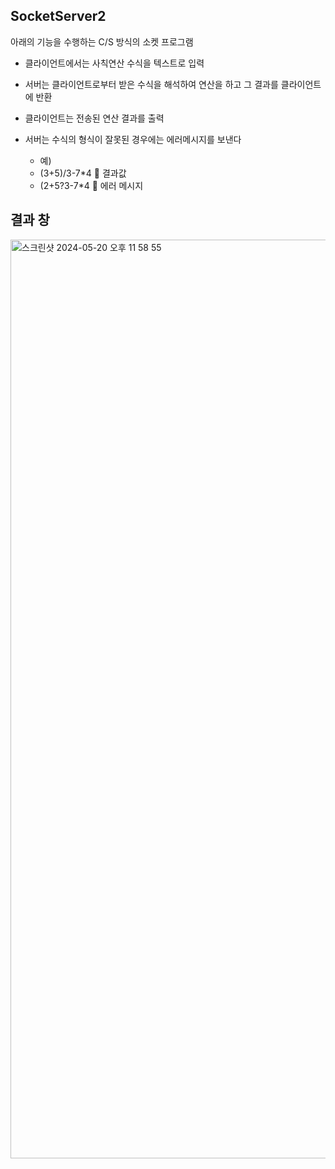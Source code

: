 ## SocketServer2

아래의 기능을 수행하는 C/S 방식의 소켓 프로그램

* 클라이언트에서는 사칙연산 수식을 텍스트로 입력
* 서버는 클라이언트로부터 받은 수식을 해석하여 연산을 하고 그 결과를 클라이언트에 반환
* 클라이언트는 전송된 연산 결과를 출력
  
* 서버는 수식의 형식이 잘못된 경우에는 에러메시지를 보낸다
    * 예)
    * (3+5)/3-7*4   결과값
    * (2+5?3-7*4    에러 메시지



## 결과 창
<img width="1470" alt="스크린샷 2024-05-20 오후 11 58 55" src="https://github.com/Yangdaehan/socketServer2/assets/68599095/0152eff5-9731-42c6-95e2-7c27e696b5a8">

































